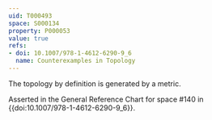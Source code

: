 ```yaml
---
uid: T000493
space: S000134
property: P000053
value: true
refs:
- doi: 10.1007/978-1-4612-6290-9_6
  name: Counterexamples in Topology
---
```


The topology by definition is generated by a metric.

Asserted in the General Reference Chart for space #140 in
{{doi:10.1007/978-1-4612-6290-9_6}}.
